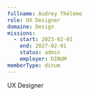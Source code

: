 ```yaml
---
fullname: Audrey Thélème
role: UX Designer
domaine: Design
missions:
  - start: 2023-02-01
    end: 2027-02-01
    status: admin
    employer: DINUM
memberType: dinum
---
```


UX Designer
